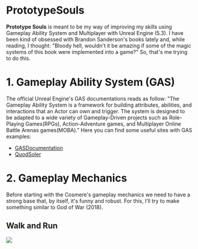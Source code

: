 # PrototypeSouls

**Prototype Souls** is meant to be my way of improving my skills using Gameplay Ability System and Multiplayer with Unreal Engine (5.3). I have been kind of obsessed with Brandon Sanderson's books lately and, while reading, I thought: "Bloody hell, wouldn't it be amazing if some of the magic systems of this book were implemented into a game?" So, that's me trying to do this.

# 1. Gameplay Ability System (GAS)

The official Unreal Engine's GAS documentations reads as follow: "The Gameplay Ability System is a framework for building attributes, abilities, and interactions that an Actor can own and trigger. The system is designed to be adapted to a wide variety of Gameplay-Driven projects such as Role-Playing Games(RPGs), Action-Adventure games, and Multiplayer Online Battle Arenas games(MOBA)."
Here you can find some useful sites with GAS examples:
- [GASDocumentation](https://github.com/tranek/GASDocumentation/tree/5.3)
- [QuodSoler](https://www.quodsoler.com/)

# 2. Gameplay Mechanics

Before starting with the Cosmere's gameplay mechanics we need to have a strong base that, by itself, it's funny and robust. For this, I'll try to make something similar to God of War (2018).

## Walk and Run

![](https://github.com/jwdeharop/PrototypeSouls/blob/main/ReadmeContent/gifs/2024-01-0720-07-25-ezgif.com-video-to-gif-converter.gif)
